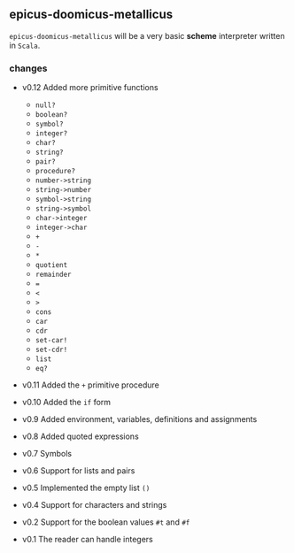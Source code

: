 ## epicus-doomicus-metallicus

`epicus-doomicus-metallicus` will be a very basic **scheme** interpreter written in `Scala`.

### changes

* v0.12 Added more primitive functions
    - `null?`
    - `boolean?`
    - `symbol?`
    - `integer?`
    - `char?`
    - `string?`
    - `pair?`
    - `procedure?`
    - `number->string`
    - `string->number`
    - `symbol->string`
    - `string->symbol`
    - `char->integer`
    - `integer->char`
    - `+`
    - `-`
    - `*`
    - `quotient`
    - `remainder`
    - `=`
    - `<`
    - `>`
    - `cons`
    - `car`
    - `cdr`
    - `set-car!`
    - `set-cdr!`
    - `list`
    - `eq?`


* v0.11 Added the `+` primitive procedure
* v0.10 Added the `if` form
* v0.9  Added environment, variables, definitions and assignments
* v0.8  Added quoted expressions
* v0.7  Symbols
* v0.6  Support for lists and pairs
* v0.5  Implemented the empty list `()`
* v0.4  Support for characters and strings
* v0.2  Support for the boolean values `#t` and `#f`
* v0.1  The reader can handle integers